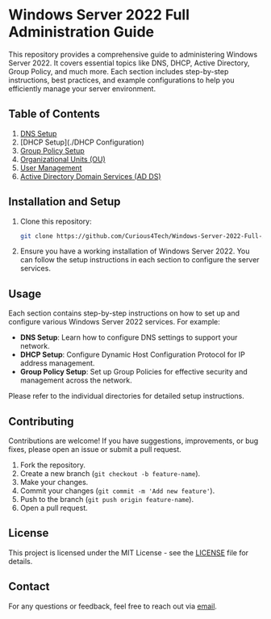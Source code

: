 # Windows Server 2022 Full Administration Guide

This repository provides a comprehensive guide to administering Windows Server 2022. It covers essential topics like DNS, DHCP, Active Directory, Group Policy, and much more. Each section includes step-by-step instructions, best practices, and example configurations to help you efficiently manage your server environment.

## Table of Contents
1. [DNS Setup](./DNS)
2. [DHCP Setup](./DHCP Configuration)
3. [Group Policy Setup](./GPO)
4. [Organizational Units (OU)](./OU)
5. [User Management](./User)
6. [Active Directory Domain Services (AD DS)](./AD-DS)

## Installation and Setup

1. Clone this repository:
    ```bash
    git clone https://github.com/Curious4Tech/Windows-Server-2022-Full-Administration-Guide.git
    ```

2. Ensure you have a working installation of Windows Server 2022. You can follow the setup instructions in each section to configure the server services.

## Usage

Each section contains step-by-step instructions on how to set up and configure various Windows Server 2022 services. For example:
- **DNS Setup**: Learn how to configure DNS settings to support your network.
- **DHCP Setup**: Configure Dynamic Host Configuration Protocol for IP address management.
- **Group Policy Setup**: Set up Group Policies for effective security and management across the network.

Please refer to the individual directories for detailed setup instructions.

## Contributing

Contributions are welcome! If you have suggestions, improvements, or bug fixes, please open an issue or submit a pull request.

1. Fork the repository.
2. Create a new branch (`git checkout -b feature-name`).
3. Make your changes.
4. Commit your changes (`git commit -m 'Add new feature'`).
5. Push to the branch (`git push origin feature-name`).
6. Open a pull request.

## License

This project is licensed under the MIT License - see the [LICENSE](./LICENSE) file for details.

## Contact

For any questions or feedback, feel free to reach out via [email](mailto:your.email@example.com).
